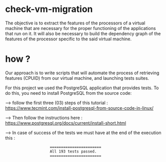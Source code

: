 # check-vm-migration
The objective is to extract the features of the processors of a virtual machine that are necessary for the proper functioning of the applications that run on it. It will also be necessary to build the dependency graph of the features of the processor specific to the said virtual machine.

# how ?
Our approach is to write scripts that will automate the process of retrieving features (CPUID) from our virtual machine, and launching tests suites.

For this project we used the PostgreSQL application that provides tests. To do this, you need to install PostgreSQL from the source code:

 --> follow the first three (03) steps of this tutorial : https://www.tecmint.com/install-postgresql-from-source-code-in-linux/

 --> Then follow the instructions here : https://www.postgresql.org/docs/current/install-short.html


--> In case of success of the tests we must have at the end of the execution this :

                        =======================
                        All 193 tests passed.
                        =======================




